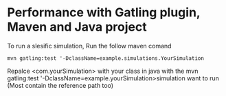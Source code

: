 Performance with Gatling plugin, Maven and Java project
============================================

To run a slesific simulation, Run the follow maven comand

```mvn gatling:test '-DclassName=example.simulations.YourSimulation```

Repalce <com.yourSimulation> with your class in java with the mvn gatling:test '-DclassName=example.yourSimulation>simulation want to run (Most contain the reference path too)




